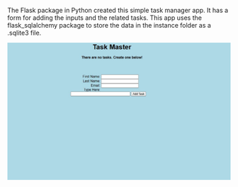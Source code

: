 The Flask package in Python created this simple task manager app. It has a form for adding the inputs and the related tasks. This app uses the flask_sqlalchemy package to store the data in the instance folder as a .sqlite3 file.

![](TMP.jpg)

